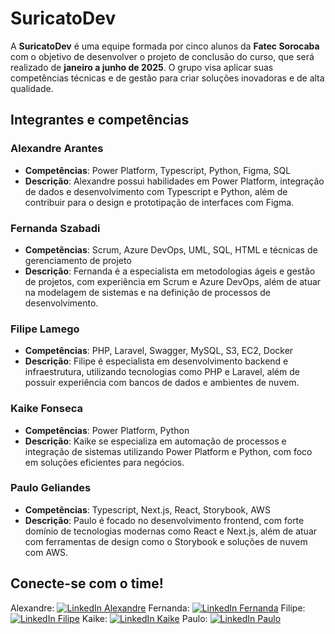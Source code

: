 # SuricatoDev

A **SuricatoDev** é uma equipe formada por cinco alunos da **Fatec Sorocaba** com o objetivo de desenvolver o projeto de conclusão do curso, que será realizado de **janeiro a junho de 2025**. O grupo visa aplicar suas competências técnicas e de gestão para criar soluções inovadoras e de alta qualidade.

## Integrantes e competências

### Alexandre Arantes
- **Competências**: Power Platform, Typescript, Python, Figma, SQL
- **Descrição**: Alexandre possui habilidades em Power Platform, integração de dados e desenvolvimento com Typescript e Python, além de contribuir para o design e prototipação de interfaces com Figma.

### Fernanda Szabadi
- **Competências**: Scrum, Azure DevOps, UML, SQL, HTML e técnicas de gerenciamento de projeto
- **Descrição**: Fernanda é a especialista em metodologias ágeis e gestão de projetos, com experiência em Scrum e Azure DevOps, além de atuar na modelagem de sistemas e na definição de processos de desenvolvimento.

### Filipe Lamego
- **Competências**: PHP, Laravel, Swagger, MySQL, S3, EC2, Docker
- **Descrição**: Filipe é especialista em desenvolvimento backend e infraestrutura, utilizando tecnologias como PHP e Laravel, além de possuir experiência com bancos de dados e ambientes de nuvem.

### Kaike Fonseca
- **Competências**: Power Platform, Python
- **Descrição**: Kaike se especializa em automação de processos e integração de sistemas utilizando Power Platform e Python, com foco em soluções eficientes para negócios.

### Paulo Geliandes
- **Competências**: Typescript, Next.js, React, Storybook, AWS
- **Descrição**: Paulo é focado no desenvolvimento frontend, com forte domínio de tecnologias modernas como React e Next.js, além de atuar com ferramentas de design como o Storybook e soluções de nuvem com AWS.

## Conecte-se com o time!

Alexandre: [![LinkedIn Alexandre](https://img.shields.io/badge/LinkedIn-0077B5?style=for-the-badge&logo=linkedin&logoColor=white)](https://www.linkedin.com/in/alexandre-a-b008121b2/)
Fernanda: [![LinkedIn Fernanda](https://img.shields.io/badge/LinkedIn-0077B5?style=for-the-badge&logo=linkedin&logoColor=white)](https://www.linkedin.com/in/fernanda-szabadi/)
Filipe: [![LinkedIn Filipe](https://img.shields.io/badge/LinkedIn-0077B5?style=for-the-badge&logo=linkedin&logoColor=white)](https://www.linkedin.com/in/filipe-lamego-93257b32/)
Kaike: [![LinkedIn Kaike](https://img.shields.io/badge/LinkedIn-0077B5?style=for-the-badge&logo=linkedin&logoColor=white)](https://www.linkedin.com/in/kaikemiranda/)
Paulo: [![LinkedIn Paulo](https://img.shields.io/badge/LinkedIn-0077B5?style=for-the-badge&logo=linkedin&logoColor=white)](https://www.linkedin.com/in/paulo-geliandes/)
